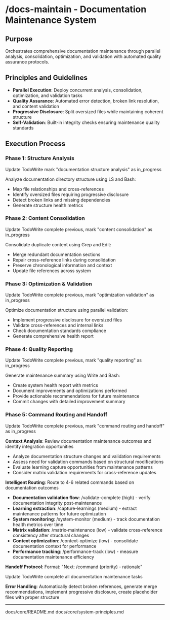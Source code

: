 # /docs-maintain - Documentation Maintenance System

## Purpose
Orchestrates comprehensive documentation maintenance through parallel analysis, consolidation, optimization, and validation with automated quality assurance protocols.

## Principles and Guidelines
- **Parallel Execution**: Deploy concurrent analysis, consolidation, optimization, and validation tasks
- **Quality Assurance**: Automated error detection, broken link resolution, and content validation
- **Progressive Disclosure**: Split oversized files while maintaining coherent structure
- **Self-Validation**: Built-in integrity checks ensuring maintenance quality standards

## Execution Process

### Phase 1: Structure Analysis
Update TodoWrite mark "documentation structure analysis" as in_progress

Analyze documentation directory structure using LS and Bash:
- Map file relationships and cross-references
- Identify oversized files requiring progressive disclosure
- Detect broken links and missing dependencies
- Generate structure health metrics

### Phase 2: Content Consolidation
Update TodoWrite complete previous, mark "content consolidation" as in_progress

Consolidate duplicate content using Grep and Edit:
- Merge redundant documentation sections
- Repair cross-reference links during consolidation
- Preserve chronological information and context
- Update file references across system

### Phase 3: Optimization & Validation
Update TodoWrite complete previous, mark "optimization validation" as in_progress

Optimize documentation structure using parallel validation:
- Implement progressive disclosure for oversized files
- Validate cross-references and internal links
- Check documentation standards compliance
- Generate comprehensive health report

### Phase 4: Quality Reporting
Update TodoWrite complete previous, mark "quality reporting" as in_progress

Generate maintenance summary using Write and Bash:
- Create system health report with metrics
- Document improvements and optimizations performed
- Provide actionable recommendations for future maintenance
- Commit changes with detailed improvement summary

### Phase 5: Command Routing and Handoff
Update TodoWrite complete previous, mark "command routing and handoff" as in_progress

**Context Analysis**: Review documentation maintenance outcomes and identify integration opportunities
- Analyze documentation structure changes and validation requirements
- Assess need for validation commands based on structural modifications
- Evaluate learning capture opportunities from maintenance patterns
- Consider matrix validation requirements for cross-reference updates

**Intelligent Routing**: Route to 4-6 related commands based on documentation outcomes
- **Documentation validation flow**: /validate-complete (high) - verify documentation integrity post-maintenance
- **Learning extraction**: /capture-learnings (medium) - extract maintenance patterns for future optimization
- **System monitoring**: /system-monitor (medium) - track documentation health metrics over time
- **Matrix validation**: /matrix-maintenance (low) - validate cross-reference consistency after structural changes
- **Context optimization**: /context-optimize (low) - consolidate documentation context for performance
- **Performance tracking**: /performance-track (low) - measure documentation maintenance efficiency

**Handoff Protocol**: Format: "Next: /command (priority) - rationale"

Update TodoWrite complete all documentation maintenance tasks

**Error Handling**: Automatically detect broken references, generate merge recommendations, implement progressive disclosure, create placeholder files with proper structure

---

docs/core/README.md
docs/core/system-principles.md